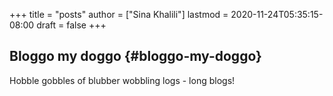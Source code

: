 +++
title = "posts"
author = ["Sina Khalili"]
lastmod = 2020-11-24T05:35:15-08:00
draft = false
+++

## Bloggo my doggo {#bloggo-my-doggo}

Hobble gobbles of blubber wobbling logs - long blogs!

